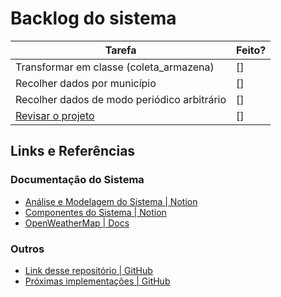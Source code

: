 # Backlog do sistema

| Tarefa | Feito? |
|---| --- | 
| Transformar em classe (coleta_armazena)| [] |
| Recolher dados por município | [] |
| Recolher dados de modo periódico arbitrário | [] |
| [Revisar o projeto](https://www.notion.so/budkee/Open-Weather-Map-3b2e4e5a58ec4898ad31f94c178ca2db?pvs=4#1cbd01e5aae14e28954fa3f3434ccf16) | [] |


## Links e Referências

### Documentação do Sistema

- [Análise e Modelagem do Sistema | Notion](https://budkee.notion.site/Open-Weather-Map-3b2e4e5a58ec4898ad31f94c178ca2db?pvs=4)
- [Componentes do Sistema | Notion](https://budkee.notion.site/Componentes-de-software-4c32db42b6584c9982c5c0b9314c788b?pvs=4)
- [OpenWeatherMap | Docs](https://openweathermap.org/current)

### Outros

- [Link desse repositório | GitHub](https://github.com/budkee/coleta_armazenamento_ddd)
- [Próximas implementações | GitHub](backlog.md)
